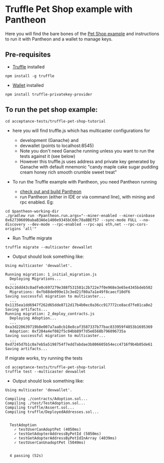 # Truffle Pet Shop example with Pantheon
Here you will find the bare bones of the [Pet Shop example](http://truffleframework.com/tutorials/pet-shop) and instructions to run it with Pantheon and a wallet to manage keys.
## Pre-requisites
* [Truffle](https://truffleframework.com/) installed 
```
npm install -g truffle
```
* [Wallet](https://www.npmjs.com/package/truffle-privatekey-provider) installed
```
npm install truffle-privatekey-provider
```
## To run the pet shop example:
```
cd acceptance-tests/truffle-pet-shop-tutorial
```
* here you will find truffle.js which has multicaster configurations for
  * development (Ganache) and 
  * devwallet (points to localhost:8545)
  * Note you don't need Ganache running unless you want to run the tests against it (see below)
  * However this truffle.js uses address and private key generated by Ganache with default mnemonic "candy maple cake sugar pudding cream honey rich smooth crumble sweet treat"

* To run the Truffle example with Pantheon, you need Pantheon running  
  * [check out and build Pantheon](../../README.md)
  * run Pantheon (either in IDE or via command line), with mining and rpc enabled. Eg:

```
cd $pantheon-working-dir
./gradlew run -Ppantheon.run.args="--miner-enabled --miner-coinbase 0x627306090abaB3A6e1400e9345bC60c78a8BEf57 --sync-mode FULL --no-discovery --dev-mode --rpc-enabled --rpc-api eth,net --rpc-cors-origins 'all'"
```
* Run Truffle migrate
```
truffle migrate --multicaster devwallet
```
* Output should look something like:
```
Using multicaster 'devwallet'.

Running migration: 1_initial_migration.js
  Deploying Migrations...
  ... 0x2c16dd43c0adfe0c697279e388f531581c2b722e7f0e968e3e65e4345bdeb502
  Migrations: 0xfb88de099e13c3ed21f80a7a1e49f8caecf10df6
Saving successful migration to multicaster...
  ... 0x1135ea1dd6947f262d65dde8712d17b4b0ec0a36cc917772ce8acd7fe01ca8e2
Saving artifacts...
Running migration: 2_deploy_contracts.js
  Deploying Adoption...
  ... 0xa3d220639719b8e007a7aa8cb18e8caf3587337b77bac833959f4853b1695369
  Adoption: 0xf204a4ef082f5c04bb89f7d5e6568b796096735a
Saving successful migration to multicaster...
  ... 0xd7245d7b1c0a7eb5a5198754f7edd7abdae3b806605b54ecc4716f9b4b05de61
Saving artifacts...

```
If migrate works, try running the tests

```
cd acceptance-tests/truffle-pet-shop-tutorial
truffle test --multicaster devwallet
```
* Output should look something like:
```
Using multicaster 'devwallet'.

Compiling ./contracts/Adoption.sol...
Compiling ./test/TestAdoption.sol...
Compiling truffle/Assert.sol...
Compiling truffle/DeployedAddresses.sol...


  TestAdoption
    ✓ testUserCanAdoptPet (4050ms)
    ✓ testGetAdopterAddressByPetId (5050ms)
    ✓ testGetAdopterAddressByPetIdInArray (4039ms)
    ✓ testUserCanUnadoptPet (5049ms)


  4 passing (52s)
```